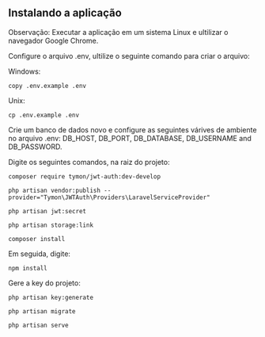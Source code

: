 ## Instalando a aplicação

Observação: Executar a aplicação em um sistema Linux e ultilizar  o navegador Google Chrome.

Configure o arquivo .env, ultilize o seguinte comando para criar o arquivo:

Windows:
```
copy .env.example .env
```

Unix:
```
cp .env.example .env
```

Crie um banco de dados novo e configure as seguintes várives de ambiente no arquivo .env:  DB_HOST, DB_PORT, DB_DATABASE, DB_USERNAME and DB_PASSWORD.

Digite os seguintes comandos, na raiz do projeto:

```
composer require tymon/jwt-auth:dev-develop
```

```
php artisan vendor:publish --provider="Tymon\JWTAuth\Providers\LaravelServiceProvider"
```

```
php artisan jwt:secret
```

```
php artisan storage:link
```

```
composer install
```

Em seguida, digite:


```
npm install
```

Gere a key do projeto:

```
php artisan key:generate
```

``` php artisan migrate ```

``` php artisan serve ```



